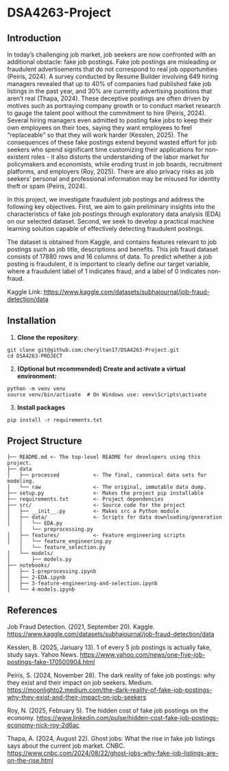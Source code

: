 # DSA4263-Project
## Introduction
In today’s challenging job market, job seekers are now confronted with an additional obstacle: fake job postings. Fake job postings are misleading or fraudulent advertisements that do not correspond to real job opportunities (Peiris, 2024).  A survey conducted by Resume Builder involving 649 hiring managers revealed that up to 40% of companies had published fake job listings in the past year, and 30% are currently advertising positions that aren’t real (Thapa, 2024). These deceptive postings are often driven by motives such as portraying company growth or to conduct market research to gauge the talent pool without the commitment to hire (Peiris, 2024). Several hiring managers even admitted to posting fake jobs to keep their own employees on their toes, saying they want employees to feel “replaceable” so that they will work harder (Kesslen, 2025). The consequences of these fake postings extend beyond wasted effort for job seekers who spend significant time customizing their applications for non-existent roles - it also distorts the understanding of the labor market for policymakers and economists, while eroding trust in job boards, recruitment platforms, and employers (Roy, 2025). There are also privacy risks as job seekers’ personal and professional information may be misused for identity theft or spam (Peiris, 2024).

In this project, we investigate fraudulent job postings and address the following key objectives. First, we aim to gain preliminary insights into the characteristics of fake job postings through exploratory data analysis (EDA) on our selected dataset. Second, we seek to develop a practical machine learning solution capable of effectively detecting fraudulent postings. 

The dataset is obtained from Kaggle, and contains features relevant to job postings such as job title, descriptions and benefits. This job fraud dataset consists of 17880 rows and 16 columns of data. To predict whether a job posting is fraudulent, it is important to clearly define our target variable, where a fraudulent label of 1 indicates fraud, and a label of 0 indicates non-fraud.  

Kaggle Link: https://www.kaggle.com/datasets/subhajournal/job-fraud-detection/data

## Installation

1. **Clone the repository**:
```
git clone git@github.com:cheryltan17/DSA4263-Project.git
cd DSA4263-PROJECT
```

2. **(Optional but recommended) Create and activate a virtual environment:**
```
python -m venv venv
source venv/bin/activate  # On Windows use: venv\Scripts\activate
```

3. **Install packages**
```
pip install -r requirements.txt 
```

## Project Structure
```
├── README.md <- The top-level README for developers using this project.
├── data
│   ├── processed           <- The final, canonical data sets for modeling.
│   └── raw                 <- The original, immutable data dump.
├── setup.py                <- Makes the project pip installable
├── requirements.txt        <- Project dependencies
├── src/                    <- Source code for the project
│   ├── __init__.py         <- Makes src a Python module
│   ├── data/               <- Scripts for data downloading/generation
│   │   └── EDA.py
    │   └── preprocessing.py
│   ├── features/           <- Feature engineering scripts
│   │   └── feature_engineering.py
    │   └── feature_selection.py
│   └── models/            
│       ├── models.py
├── notebooks/                    
│   ├── 1-preprocessing.ipynb      
│   ├── 2-EDA.ipynb
│   ├── 3-feature-engineering-and-selection.ipynb
│   └── 4-models.ipynb
```
## References
Job Fraud Detection. (2021, September 20). Kaggle. https://www.kaggle.com/datasets/subhajournal/job-fraud-detection/data

Kesslen, B. (2025, January 13). 1 of every 5 job postings is actually fake, study says. Yahoo News. https://www.yahoo.com/news/one-five-job-postings-fake-170500904.html

Peiris, S. (2024, November 28). The dark reality of fake job postings: why they exist and their impact on job seekers. Medium. https://moonlighto2.medium.com/the-dark-reality-of-fake-job-postings-why-they-exist-and-their-impact-on-job-seekers

Roy, N. (2025, February 5). The hidden cost of fake job postings on the economy. https://www.linkedin.com/pulse/hidden-cost-fake-job-postings-economy-nick-roy-2d6ac

Thapa, A. (2024, August 22). Ghost jobs: What the rise in fake job listings says about the current job market. CNBC. https://www.cnbc.com/2024/08/22/ghost-jobs-why-fake-job-listings-are-on-the-rise.html